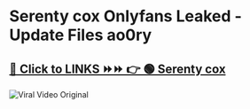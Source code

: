 
 # Serenty cox Onlyfans Leaked - Update Files ao0ry

## <h2><a href="https://clipsfans.com/Serenty_cox&ref=git">🔗 Click to LINKS ⏩⏩ 👉 🟢 Serenty cox </a></h2>

<a href="https://clipsfans.com/Serenty_cox&ref=git" rel="nofollow" data-target="animated-image.originalLink"><img src="https://i.ibb.co.com/xMMVF88/686577567.gif" alt="Viral Video Original" style="max-width: 100%; display: inline-block;" data-target="animated-image.originalImage"></a>

